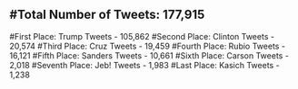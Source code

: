 #Total Number of Tweets: 177,915 
---
#First Place: Trump Tweets - 105,862
#Second Place: Clinton Tweets - 20,574
#Third Place: Cruz Tweets - 19,459
#Fourth Place: Rubio Tweets - 16,121
#Fifth Place: Sanders Tweets - 10,661
#Sixth Place: Carson Tweets - 2,018
#Seventh Place: Jeb! Tweets - 1,983
#Last Place: Kasich Tweets - 1,238

